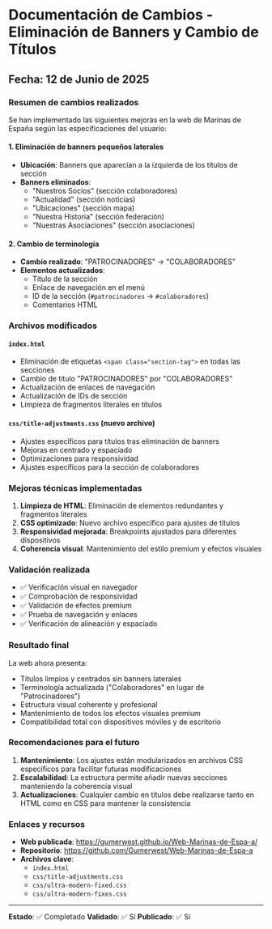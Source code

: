 # Documentación de Cambios - Eliminación de Banners y Cambio de Títulos

## Fecha: 12 de Junio de 2025

### Resumen de cambios realizados

Se han implementado las siguientes mejoras en la web de Marinas de España según las especificaciones del usuario:

#### 1. Eliminación de banners pequeños laterales
- **Ubicación**: Banners que aparecían a la izquierda de los títulos de sección
- **Banners eliminados**:
  - "Nuestros Socios" (sección colaboradores)
  - "Actualidad" (sección noticias)
  - "Ubicaciones" (sección mapa)
  - "Nuestra Historia" (sección federación)
  - "Nuestras Asociaciones" (sección asociaciones)

#### 2. Cambio de terminología
- **Cambio realizado**: "PATROCINADORES" → "COLABORADORES"
- **Elementos actualizados**:
  - Título de la sección
  - Enlace de navegación en el menú
  - ID de la sección (`#patrocinadores` → `#colaboradores`)
  - Comentarios HTML

### Archivos modificados

#### `index.html`
- Eliminación de etiquetas `<span class="section-tag">` en todas las secciones
- Cambio de título "PATROCINADORES" por "COLABORADORES"
- Actualización de enlaces de navegación
- Actualización de IDs de sección
- Limpieza de fragmentos literales en títulos

#### `css/title-adjustments.css` (nuevo archivo)
- Ajustes específicos para títulos tras eliminación de banners
- Mejoras en centrado y espaciado
- Optimizaciones para responsividad
- Ajustes específicos para la sección de colaboradores

### Mejoras técnicas implementadas

1. **Limpieza de HTML**: Eliminación de elementos redundantes y fragmentos literales
2. **CSS optimizado**: Nuevo archivo específico para ajustes de títulos
3. **Responsividad mejorada**: Breakpoints ajustados para diferentes dispositivos
4. **Coherencia visual**: Mantenimiento del estilo premium y efectos visuales

### Validación realizada

- ✅ Verificación visual en navegador
- ✅ Comprobación de responsividad
- ✅ Validación de efectos premium
- ✅ Prueba de navegación y enlaces
- ✅ Verificación de alineación y espaciado

### Resultado final

La web ahora presenta:
- Títulos limpios y centrados sin banners laterales
- Terminología actualizada ("Colaboradores" en lugar de "Patrocinadores")
- Estructura visual coherente y profesional
- Mantenimiento de todos los efectos visuales premium
- Compatibilidad total con dispositivos móviles y de escritorio

### Recomendaciones para el futuro

1. **Mantenimiento**: Los ajustes están modularizados en archivos CSS específicos para facilitar futuras modificaciones
2. **Escalabilidad**: La estructura permite añadir nuevas secciones manteniendo la coherencia visual
3. **Actualizaciones**: Cualquier cambio en títulos debe realizarse tanto en HTML como en CSS para mantener la consistencia

### Enlaces y recursos

- **Web publicada**: https://gumerwest.github.io/Web-Marinas-de-Espa-a/
- **Repositorio**: https://github.com/Gumerwest/Web-Marinas-de-Espa-a
- **Archivos clave**: 
  - `index.html`
  - `css/title-adjustments.css`
  - `css/ultra-modern-fixed.css`
  - `css/ultra-modern-fixes.css`

---

**Estado**: ✅ Completado
**Validado**: ✅ Sí
**Publicado**: ✅ Sí
